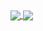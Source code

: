 <a href="https://github.com/EthanC/">
    <img align="center" src="https://github-readme-stats.vercel.app/api?username=xezzz&count_private=true&show_icons=true&hide=contribs&theme=gotham" />
</a>
<a href="https://github.com/EthanC/">
    <img align="center" src="https://github-readme-stats.vercel.app/api/top-langs/?username=xezzz&layout=compact&theme=gotham" />
</a>
